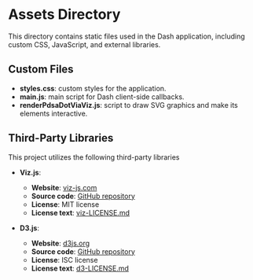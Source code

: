 # Assets Directory
This directory contains static files used in the Dash application, including 
custom CSS, JavaScript, and external libraries.

## Custom Files
- **styles.css**: custom styles for the application.
- **main.js**: main script for Dash client-side callbacks.
- **renderPdsaDotViaViz.js**: script to draw SVG graphics and make its elements interactive.

## Third-Party Libraries
This project utilizes the following third-party libraries

- **Viz.js**:
  - **Website**: [viz-js.com](https://viz-js.com/)
  - **Source code**: [GitHub repository](https://github.com/mdaines/viz-js)
  - **License**: MIT license
  - **License text**: [viz-LICENSE.md](viz-LICENSE.md)

- **D3.js**:
  - **Website**: [d3js.org](https://d3js.org/)
  - **Source code**: [GitHub repository](https://github.com/d3/d3/)
  - **License**: ISC license
  - **License text**: [d3-LICENSE.md](d3-LICENSE.md)